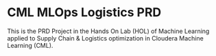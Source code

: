 # CML MLOps Logistics PRD

This is the PRD Project in the Hands On Lab (HOL) of Machine Learning applied to Supply Chain & Logistics optimization in Cloudera Machine Learning (CML).
